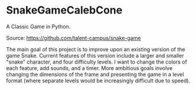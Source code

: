 # SnakeGameCalebCone
A Classic Game in Python.

Source: https://github.com/talent-campus/snake-game

The main goal of this project is to improve upon an existing version of the game Snake. Current features of this version include a larger and smaller "snake" character, and four difficulty levels. I want to change the colors of each feature, add sounds, and a timer. More ambitious goals involve changing the dimensions of the frame and presenting the game in a level format (where separate levels would be increasingly difficult due to speed). 
